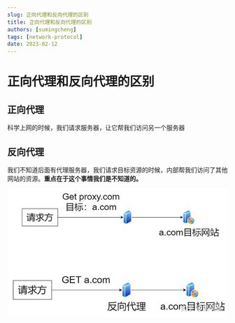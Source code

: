 ```yaml
---
slug: 正向代理和反向代理的区别
title: 正向代理和反向代理的区别
authors: [sumingcheng]
tags: [network-protocol]
date: 2023-02-12
---
```


# 正向代理和反向代理的区别

## 正向代理

科学上网的时候，我们请求服务器，让它帮我们访问另一个服务器

## 反向代理

我们不知道后面有代理服务器，我们请求目标资源的时候，内部帮我们访问了其他网站的资源。**重点在于这个事情我们是不知道的。**

![e7389519dd148683d8d4aa988062c944](../image/e7389519dd148683d8d4aa988062c944.jpg)
